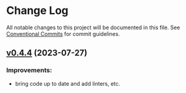 # Change Log

All notable changes to this project will be documented in this file.
See [Conventional Commits](Https://conventionalcommits.org) for commit guidelines.

<!-- changelog -->

## [v0.4.4](https://harton.dev/james/vivid/compare/v0.4.4...v0.4.4) (2023-07-27)




### Improvements:

* bring code up to date and add linters, etc.
